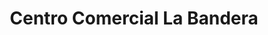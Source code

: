 ---
title: "Centro Comercial La Bandera"
url: /caracas/centro-comercial-la-bandera/
shop: Einkaufszentrum
---